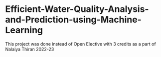 # Efficient-Water-Quality-Analysis-and-Prediction-using-Machine-Learning
This project was done instead of Open Elective with 3 credits as a part of Nalaiya Thiran 2022-23
